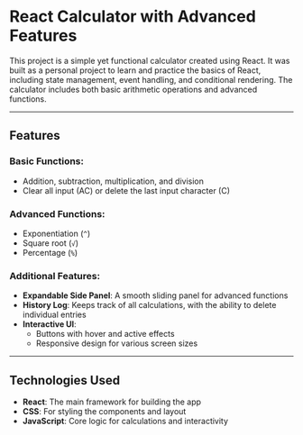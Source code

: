 # React Calculator with Advanced Features

This project is a simple yet functional calculator created using React. It was built as a personal project to learn and practice the basics of React, including state management, event handling, and conditional rendering. The calculator includes both basic arithmetic operations and advanced functions.

---

## Features

### Basic Functions:
- Addition, subtraction, multiplication, and division
- Clear all input (AC) or delete the last input character (C)

### Advanced Functions:
- Exponentiation (`^`)
- Square root (`√`)
- Percentage (`%`)

### Additional Features:
- **Expandable Side Panel**: A smooth sliding panel for advanced functions
- **History Log**: Keeps track of all calculations, with the ability to delete individual entries
- **Interactive UI**:
  - Buttons with hover and active effects
  - Responsive design for various screen sizes

---

## Technologies Used

- **React**: The main framework for building the app
- **CSS**: For styling the components and layout
- **JavaScript**: Core logic for calculations and interactivity

